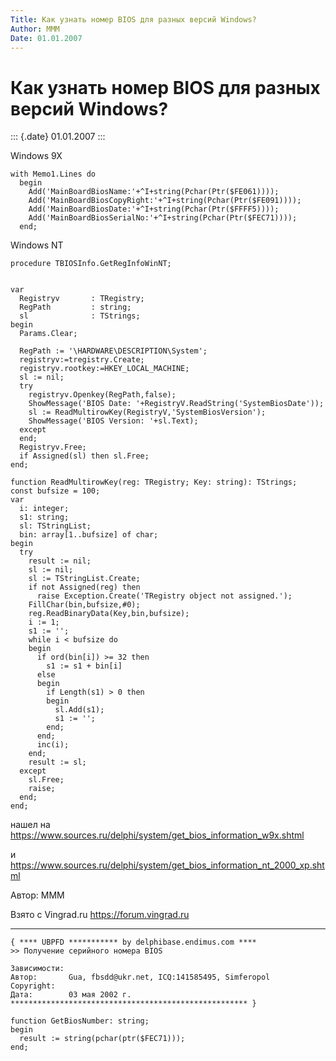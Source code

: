 ```yaml
---
Title: Как узнать номер BIOS для разных версий Windows?
Author: МММ
Date: 01.01.2007
---
```



Как узнать номер BIOS для разных версий Windows?
================================================

::: {.date}
01.01.2007
:::

Windows 9X


    with Memo1.Lines do
      begin
        Add('MainBoardBiosName:'+^I+string(Pchar(Ptr($FE061))));
        Add('MainBoardBiosCopyRight:'+^I+string(Pchar(Ptr($FE091))));
        Add('MainBoardBiosDate:'+^I+string(Pchar(Ptr($FFFF5))));
        Add('MainBoardBiosSerialNo:'+^I+string(Pchar(Ptr($FEC71))));
      end;

Windows NT

    procedure TBIOSInfo.GetRegInfoWinNT;

     
    var
      Registryv       : TRegistry;
      RegPath         : string;
      sl              : TStrings;
    begin
      Params.Clear;
     
      RegPath := '\HARDWARE\DESCRIPTION\System';
      registryv:=tregistry.Create;
      registryv.rootkey:=HKEY_LOCAL_MACHINE;
      sl := nil;
      try
        registryv.Openkey(RegPath,false);
        ShowMessage('BIOS Date: '+RegistryV.ReadString('SystemBiosDate'));
        sl := ReadMultirowKey(RegistryV,'SystemBiosVersion');
        ShowMessage('BIOS Version: '+sl.Text);
      except
      end;
      Registryv.Free;
      if Assigned(sl) then sl.Free;
    end;
     
    function ReadMultirowKey(reg: TRegistry; Key: string): TStrings;
    const bufsize = 100;
    var
      i: integer;
      s1: string;
      sl: TStringList;
      bin: array[1..bufsize] of char;
    begin
      try
        result := nil;
        sl := nil;
        sl := TStringList.Create;
        if not Assigned(reg) then
          raise Exception.Create('TRegistry object not assigned.');
        FillChar(bin,bufsize,#0);
        reg.ReadBinaryData(Key,bin,bufsize);
        i := 1;
        s1 := '';
        while i < bufsize do
        begin
          if ord(bin[i]) >= 32 then
            s1 := s1 + bin[i]
          else
          begin
            if Length(s1) > 0 then
            begin
              sl.Add(s1);
              s1 := '';
            end;
          end;
          inc(i);
        end;
        result := sl;
      except
        sl.Free;
        raise;
      end;
    end;

нашел на
<https://www.sources.ru/delphi/system/get_bios_information_w9x.shtml>

и
<https://www.sources.ru/delphi/system/get_bios_information_nt_2000_xp.shtml>

Автор: МММ

Взято с Vingrad.ru <https://forum.vingrad.ru>

------------------------------------------------------------------------

    { **** UBPFD *********** by delphibase.endimus.com ****
    >> Получение серийного номера BIOS
     
    Зависимости:
    Автор:       Gua, fbsdd@ukr.net, ICQ:141585495, Simferopol
    Copyright:
    Дата:        03 мая 2002 г.
    ***************************************************** }
     
    function GetBiosNumber: string;
    begin
      result := string(pchar(ptr($FEC71)));
    end;
